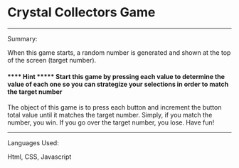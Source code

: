 <h1>Crystal Collectors Game</h1>
<hr large>

Summary:

When this game starts, a random number is generated and shown at the top of the screen (target number).

<h4> **** Hint *****  Start this game by pressing each value to determine the value of each one so you can strategize your selections in order to match the target number</h4>

The object of this game is to press each button and increment the button total value until it matches the target number. Simply, if you match the number, you win. If you go over the target number, you lose. Have fun!
<hr large>

Languages Used:

Html, CSS, Javascript
